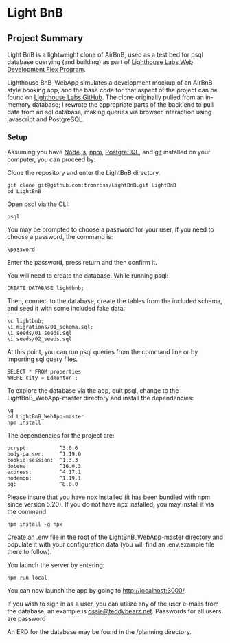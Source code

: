 # Light BnB

## Project Summary

Light BnB is a lightweight clone of AirBnB, used as a test bed for psql database querying (and building) as part of [Lighthouse Labs Web Development Flex Program](https://www.lighthouselabs.ca/en/web-development-flex-program).


Lighthouse BnB_WebApp simulates a development mockup of an AirBnB style booking app, and the base code for that aspect of the project can be found on [Lighthouse Labs GitHub](https://github.com/lighthouse-labs/LightBnB_WebApp). The clone originally pulled from an in-memory database; I rewrote the appropriate parts of the back end to pull data from an sql database, making queries via browser interaction using javascript and PostgreSQL.

### Setup

Assuming you have [Node.js](https://nodejs.org/en/), [npm](https://www.npmjs.com/), [PostgreSQL](https://www.postgresql.org/), and [git](https://git-scm.com/) installed on your computer, you can proceed by:

Clone the repository and enter the LightBnB directory.
```
git clone git@github.com:tronross/LightBnB.git LightBnB
cd LightBnB
```

Open psql via the CLI:

```
psql
```
You may be prompted to choose a password for your user, if you need to choose a password, the command is:
```
\password
```
Enter the password, press return and then confirm it.

You will need to create the database. While running psql:
```
CREATE DATABASE lightbnb;
```
Then, connect to the database, create the tables from the included schema, and seed it with some included fake data:
```
\c lightbnb;
\i migrations/01_schema.sql;
\i seeds/01_seeds.sql
\i seeds/02_seeds.sql
```
At this point, you can run psql queries from the command line or by importing sql query files.
```
SELECT * FROM properties
WHERE city = Edmonton';
```
To explore the database via the app, quit psql, change to the LightBnB_WebApp-master directory and install the dependencies:
```
\q
cd LightBnB_WebApp-master
npm install
```

The dependencies for the project are:
```
bcrypt:          ^3.0.6
body-parser:     ^1.19.0
cookie-session:  ^1.3.3
dotenv:          ^16.0.3
express:         ^4.17.1
nodemon:         ^1.19.1
pg:              ^8.8.0
```

Please insure that you have npx installed (it has been bundled with npm since version 5.20). If you do not have npx installed, you may install it via the command

```
npm install -g npx
```
Create an .env file in the root of the LightBnB_WebApp-master directory and populate it with your configuration data (you will find an .env.example file there to follow).

You launch the server by entering:

```
npm run local
```
You can now launch the app by going to [http://localhost:3000/](http://localhost:3000/).

If you wish to sign in as a user, you can utilize any of the user e-mails from the database, an example is [ossie@teddybearz.net](ossie@teddybearz.net). Passwords for all users are password

An ERD for the database may be found in the /planning directory.